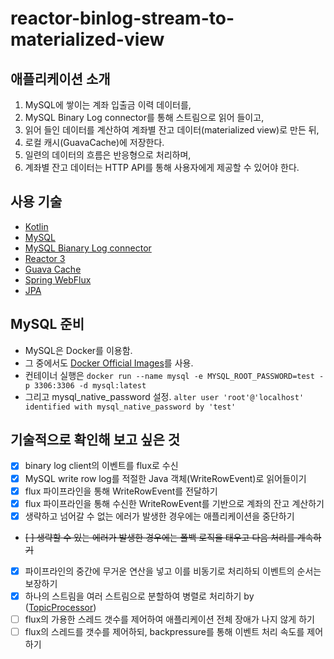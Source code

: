 # reactor-binlog-stream-to-materialized-view

## 애플리케이션 소개

1. MySQL에 쌓이는 계좌 입출금 이력 데이터를,
2. MySQL Binary Log connector를 통해 스트림으로 읽어 들이고,
3. 읽어 들인 데이터를 계산하여 계좌별 잔고 데이터(materialized view)로 만든 뒤,
4. 로컬 캐시(GuavaCache)에 저장한다.
5. 일련의 데이터의 흐름은 반응형으로 처리하며,
6. 계좌별 잔고 데이터는 HTTP API를 통해 사용자에게 제공할 수 있어야 한다.

## 사용 기술

- [Kotlin](https://kotlinlang.org)
- [MySQL](https://www.mysql.com)
- [MySQL Bianary Log connector](https://github.com/shyiko/mysql-binlog-connector-java)
- [Reactor 3](https://projectreactor.io/docs/core/release/reference/)
- [Guava Cache](https://github.com/google/guava/wiki/CachesExplained)
- [Spring WebFlux](https://docs.spring.io/spring/docs/current/spring-framework-reference/web-reactive.html)
- [JPA](https://spring.io/projects/spring-data-jpa)

## MySQL 준비

- MySQL은 Docker를 이용함.
- 그 중에서도 [Docker Official Images](https://hub.docker.com/_/mysql)를 사용.
- 컨테이너 실행은 `docker run --name mysql -e MYSQL_ROOT_PASSWORD=test -p 3306:3306 -d mysql:latest`
- 그리고 mysql_native_password 설정. `alter user 'root'@'localhost' identified with mysql_native_password by 'test'`

## 기술적으로 확인해 보고 싶은 것

- [x] binary log client의 이벤트를 flux로 수신
- [x] MySQL write row log를 적절한 Java 객체(WriteRowEvent)로 읽어들이기
- [x] flux 파이프라인을 통해 WriteRowEvent를 전달하기
- [x] flux 파이프라인을 통해 수신한 WriteRowEvent를 기반으로 계좌의 잔고 계산하기
- [x] 생략하고 넘어갈 수 없는 에러가 발생한 경우에는 애플리케이션을 중단하기
- ~~[ ] 생략할 수 있는 에러가 발생한 경우에는 폴백 로직을 태우고 다음 처리를 계속하기~~
- [x] 파이프라인의 중간에 무거운 연산을 넣고 이를 비동기로 처리하되 이벤트의 순서는 보장하기
- [x] 하나의 스트림을 여러 스트림으로 분할하여 병렬로 처리하기 by ([TopicProcessor](https://projectreactor.io/docs/core/release/api/reactor/core/publisher/TopicProcessor.html))
- [ ] flux의 가용한 스레드 갯수를 제어하여 애플리케이션 전체 장애가 나지 않게 하기
- [ ] flux의 스레드를 갯수를 제어하되, backpressure를 통해 이벤트 처리 속도를 제어하기
